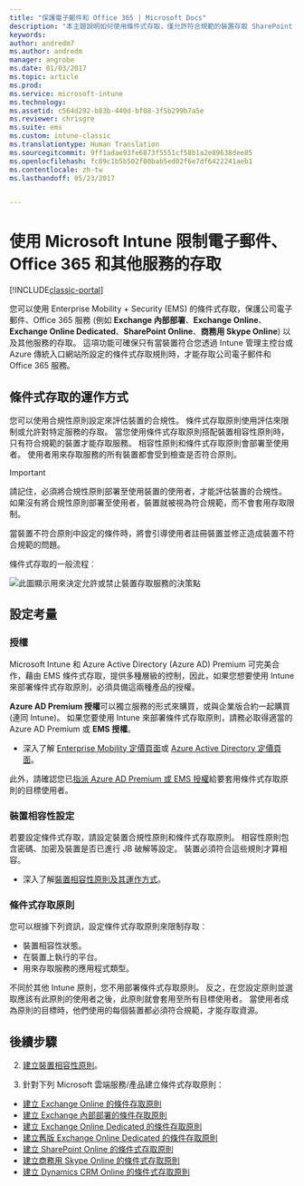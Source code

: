 ```yaml
---
title: "保護電子郵件和 Office 365 | Microsoft Docs"
description: "本主題說明如何使用條件式存取，僅允許符合規範的裝置存取 SharePoint Online 與其他服務上的公司電子郵件和公司資料。"
keywords: 
author: andredm7
ms.author: andredm
manager: angrobe
ms.date: 01/03/2017
ms.topic: article
ms.prod: 
ms.service: microsoft-intune
ms.technology: 
ms.assetid: c564d292-b83b-440d-bf08-3f5b299b7a5e
ms.reviewer: chrisgre
ms.suite: ems
ms.custom: intune-classic
ms.translationtype: Human Translation
ms.sourcegitcommit: 9ff1adae93fe6873f5551cf58b1a2e89638dee85
ms.openlocfilehash: fc89c1b5b502f00bab5ed02f6e7df6422241aeb1
ms.contentlocale: zh-tw
ms.lasthandoff: 05/23/2017


---
```


# <a name="protect-access-to-email-office-365-and-other-services-with-microsoft-intune"></a>使用 Microsoft Intune 限制電子郵件、Office 365 和其他服務的存取

[!INCLUDE[classic-portal](../includes/classic-portal.md)]

您可以使用 Enterprise Mobility + Security (EMS) 的條件式存取，保護公司電子郵件、Office 365 服務 (例如 **Exchange 內部部署**、**Exchange Online**、**Exchange Online Dedicated**、**SharePoint Online**、**商務用 Skype Online**) 以及其他服務的存取。 這項功能可確保只有當裝置符合您透過 Intune 管理主控台或 Azure 傳統入口網站所設定的條件式存取規則時，才能存取公司電子郵件和 Office 365 服務。
## <a name="how-does-conditional-access-work"></a>條件式存取的運作方式
您可以使用合規性原則設定來評估裝置的合規性。 條件式存取原則使用評估來限制或允許對特定服務的存取。 當您使用條件式存取原則搭配裝置相容性原則時，只有符合規範的裝置才能存取服務。 相容性原則和條件式存取原則會部署至使用者。 使用者用來存取服務的所有裝置都會受到檢查是否符合原則。

> [!IMPORTANT]
> 請記住，必須將合規性原則部署至使用裝置的使用者，才能評估裝置的合規性。
> 如果沒有將合規性原則部署至使用者，裝置就被視為符合規範，而不會套用存取限制。

當裝置不符合原則中設定的條件時，將會引導使用者註冊裝置並修正造成裝置不符合規範的問題。

條件式存取的一般流程︰

![此圖顯示用來決定允許或禁止裝置存取服務的決策點](../media/ConditionalAccess4.png)

## <a name="setup-considerations"></a>設定考量

### <a name="licensing"></a>授權

Microsoft Intune 和 Azure Active Directory (Azure AD) Premium 可完美合作，藉由 EMS 條件式存取，提供多種層級的控制，因此，如果您想要使用 Intune 來部署條件式存取原則，必須具備這兩種產品的授權。

**Azure AD Premium 授權**可以獨立服務的形式來購買，或與企業版合約一起購買 (連同 Intune)。 如果您要使用 Intune 來部署條件式存取原則，請務必取得適當的 Azure AD Premium 或 **EMS 授權**。

- 深入了解 [Enterprise Mobility 定價頁面](https://www.microsoft.com/cloud-platform/enterprise-mobility-pricing)或 [Azure Active Directory 定價頁面](https://azure.microsoft.com/pricing/details/active-directory/)。

此外，請確認您已[指派 Azure AD Premium 或 EMS 授權](/intune-classic/get-started/start-with-a-paid-subscription-to-microsoft-intune-step-4.md)給要套用條件式存取原則的目標使用者。

### <a name="device-compliance-settings"></a>裝置相容性設定

若要設定條件式存取，請設定裝置合規性原則和條件式存取原則。 相容性原則包含密碼、加密及裝置是否已進行 JB 破解等設定。 裝置必須符合這些規則才算相容。

- 深入了解[裝置相容性原則及其運作方式](introduction-to-device-compliance-policies-in-microsoft-intune.md)。

### <a name="conditional-access-policy"></a>條件式存取原則

您可以根據下列資訊，設定條件式存取原則來限制存取︰
- 裝置相容性狀態。
- 在裝置上執行的平台。
- 用來存取服務的應用程式類型。

不同於其他 Intune 原則，您不用部署條件式存取原則。 反之，在您設定原則並選取應該有此原則的使用者之後，此原則就會套用至所有目標使用者。 當使用者成為原則的目標時，他們使用的每個裝置都必須符合規範，才能存取資源。


## <a name="next-steps"></a>後續步驟


2. [建立裝置相容性原則](create-a-device-compliance-policy-in-microsoft-intune.md)。

2.  針對下列 Microsoft 雲端服務/產品建立條件式存取原則：

  - [建立 Exchange Online 的條件存取原則](restrict-access-to-exchange-online-with-microsoft-intune.md)
  - [建立 Exchange 內部部署的條件存取原則](restrict-access-to-exchange-onpremises-with-microsoft-intune.md)
  - [建立 Exchange Online Dedicated 的條件存取原則](restrict-access-to-exchange-online-with-microsoft-intune.md)
  - [建立舊版 Exchange Online Dedicated 的條件存取原則](restrict-access-to-exchange-onpremises-with-microsoft-intune.md)
  - [建立 SharePoint Online 的條件式存取原則](restrict-access-to-sharepoint-online-with-microsoft-intune.md)
  - [建立商務用 Skype Online 的條件式存取原則](restrict-access-to-skype-for-business-online-with-microsoft-intune.md)
  - [建立 Dynamics CRM Online 的條件式存取原則](restrict-access-to-dynamics-crm-online-with-microsoft-intune.md)


